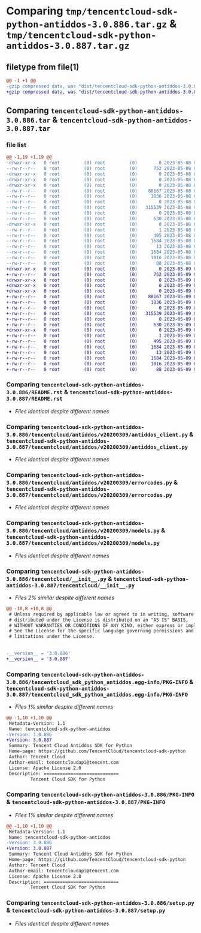 # Comparing `tmp/tencentcloud-sdk-python-antiddos-3.0.886.tar.gz` & `tmp/tencentcloud-sdk-python-antiddos-3.0.887.tar.gz`

## filetype from file(1)

```diff
@@ -1 +1 @@
-gzip compressed data, was "dist/tencentcloud-sdk-python-antiddos-3.0.886.tar", last modified: Mon May  8 02:43:35 2023, max compression
+gzip compressed data, was "dist/tencentcloud-sdk-python-antiddos-3.0.887.tar", last modified: Tue May  9 02:20:44 2023, max compression
```

## Comparing `tencentcloud-sdk-python-antiddos-3.0.886.tar` & `tencentcloud-sdk-python-antiddos-3.0.887.tar`

### file list

```diff
@@ -1,19 +1,19 @@
-drwxr-xr-x   0 root         (0) root         (0)        0 2023-05-08 02:43:35.000000 tencentcloud-sdk-python-antiddos-3.0.886/
--rw-r--r--   0 root         (0) root         (0)      752 2023-05-08 02:43:35.000000 tencentcloud-sdk-python-antiddos-3.0.886/README.rst
-drwxr-xr-x   0 root         (0) root         (0)        0 2023-05-08 02:43:35.000000 tencentcloud-sdk-python-antiddos-3.0.886/tencentcloud/
-drwxr-xr-x   0 root         (0) root         (0)        0 2023-05-08 02:43:35.000000 tencentcloud-sdk-python-antiddos-3.0.886/tencentcloud/antiddos/
-drwxr-xr-x   0 root         (0) root         (0)        0 2023-05-08 02:43:35.000000 tencentcloud-sdk-python-antiddos-3.0.886/tencentcloud/antiddos/v20200309/
--rw-r--r--   0 root         (0) root         (0)    88167 2023-05-08 02:43:35.000000 tencentcloud-sdk-python-antiddos-3.0.886/tencentcloud/antiddos/v20200309/antiddos_client.py
--rw-r--r--   0 root         (0) root         (0)     1836 2023-05-08 02:43:35.000000 tencentcloud-sdk-python-antiddos-3.0.886/tencentcloud/antiddos/v20200309/errorcodes.py
--rw-r--r--   0 root         (0) root         (0)        0 2023-05-08 02:43:35.000000 tencentcloud-sdk-python-antiddos-3.0.886/tencentcloud/antiddos/v20200309/__init__.py
--rw-r--r--   0 root         (0) root         (0)   315539 2023-05-08 02:43:35.000000 tencentcloud-sdk-python-antiddos-3.0.886/tencentcloud/antiddos/v20200309/models.py
--rw-r--r--   0 root         (0) root         (0)        0 2023-05-08 02:43:35.000000 tencentcloud-sdk-python-antiddos-3.0.886/tencentcloud/antiddos/__init__.py
--rw-r--r--   0 root         (0) root         (0)      630 2023-05-08 02:43:35.000000 tencentcloud-sdk-python-antiddos-3.0.886/tencentcloud/__init__.py
-drwxr-xr-x   0 root         (0) root         (0)        0 2023-05-08 02:43:35.000000 tencentcloud-sdk-python-antiddos-3.0.886/tencentcloud_sdk_python_antiddos.egg-info/
--rw-r--r--   0 root         (0) root         (0)        1 2023-05-08 02:43:35.000000 tencentcloud-sdk-python-antiddos-3.0.886/tencentcloud_sdk_python_antiddos.egg-info/dependency_links.txt
--rw-r--r--   0 root         (0) root         (0)      495 2023-05-08 02:43:35.000000 tencentcloud-sdk-python-antiddos-3.0.886/tencentcloud_sdk_python_antiddos.egg-info/SOURCES.txt
--rw-r--r--   0 root         (0) root         (0)     1684 2023-05-08 02:43:35.000000 tencentcloud-sdk-python-antiddos-3.0.886/tencentcloud_sdk_python_antiddos.egg-info/PKG-INFO
--rw-r--r--   0 root         (0) root         (0)       13 2023-05-08 02:43:35.000000 tencentcloud-sdk-python-antiddos-3.0.886/tencentcloud_sdk_python_antiddos.egg-info/top_level.txt
--rw-r--r--   0 root         (0) root         (0)     1684 2023-05-08 02:43:35.000000 tencentcloud-sdk-python-antiddos-3.0.886/PKG-INFO
--rw-r--r--   0 root         (0) root         (0)     1016 2023-05-08 02:43:35.000000 tencentcloud-sdk-python-antiddos-3.0.886/setup.py
--rw-r--r--   0 root         (0) root         (0)       88 2023-05-08 02:43:35.000000 tencentcloud-sdk-python-antiddos-3.0.886/setup.cfg
+drwxr-xr-x   0 root         (0) root         (0)        0 2023-05-09 02:20:44.000000 tencentcloud-sdk-python-antiddos-3.0.887/
+-rw-r--r--   0 root         (0) root         (0)      752 2023-05-09 02:20:44.000000 tencentcloud-sdk-python-antiddos-3.0.887/README.rst
+drwxr-xr-x   0 root         (0) root         (0)        0 2023-05-09 02:20:44.000000 tencentcloud-sdk-python-antiddos-3.0.887/tencentcloud/
+drwxr-xr-x   0 root         (0) root         (0)        0 2023-05-09 02:20:44.000000 tencentcloud-sdk-python-antiddos-3.0.887/tencentcloud/antiddos/
+drwxr-xr-x   0 root         (0) root         (0)        0 2023-05-09 02:20:44.000000 tencentcloud-sdk-python-antiddos-3.0.887/tencentcloud/antiddos/v20200309/
+-rw-r--r--   0 root         (0) root         (0)    88167 2023-05-09 02:20:44.000000 tencentcloud-sdk-python-antiddos-3.0.887/tencentcloud/antiddos/v20200309/antiddos_client.py
+-rw-r--r--   0 root         (0) root         (0)     1836 2023-05-09 02:20:44.000000 tencentcloud-sdk-python-antiddos-3.0.887/tencentcloud/antiddos/v20200309/errorcodes.py
+-rw-r--r--   0 root         (0) root         (0)        0 2023-05-09 02:20:44.000000 tencentcloud-sdk-python-antiddos-3.0.887/tencentcloud/antiddos/v20200309/__init__.py
+-rw-r--r--   0 root         (0) root         (0)   315539 2023-05-09 02:20:44.000000 tencentcloud-sdk-python-antiddos-3.0.887/tencentcloud/antiddos/v20200309/models.py
+-rw-r--r--   0 root         (0) root         (0)        0 2023-05-09 02:20:44.000000 tencentcloud-sdk-python-antiddos-3.0.887/tencentcloud/antiddos/__init__.py
+-rw-r--r--   0 root         (0) root         (0)      630 2023-05-09 02:20:44.000000 tencentcloud-sdk-python-antiddos-3.0.887/tencentcloud/__init__.py
+drwxr-xr-x   0 root         (0) root         (0)        0 2023-05-09 02:20:44.000000 tencentcloud-sdk-python-antiddos-3.0.887/tencentcloud_sdk_python_antiddos.egg-info/
+-rw-r--r--   0 root         (0) root         (0)        1 2023-05-09 02:20:44.000000 tencentcloud-sdk-python-antiddos-3.0.887/tencentcloud_sdk_python_antiddos.egg-info/dependency_links.txt
+-rw-r--r--   0 root         (0) root         (0)      495 2023-05-09 02:20:44.000000 tencentcloud-sdk-python-antiddos-3.0.887/tencentcloud_sdk_python_antiddos.egg-info/SOURCES.txt
+-rw-r--r--   0 root         (0) root         (0)     1684 2023-05-09 02:20:44.000000 tencentcloud-sdk-python-antiddos-3.0.887/tencentcloud_sdk_python_antiddos.egg-info/PKG-INFO
+-rw-r--r--   0 root         (0) root         (0)       13 2023-05-09 02:20:44.000000 tencentcloud-sdk-python-antiddos-3.0.887/tencentcloud_sdk_python_antiddos.egg-info/top_level.txt
+-rw-r--r--   0 root         (0) root         (0)     1684 2023-05-09 02:20:44.000000 tencentcloud-sdk-python-antiddos-3.0.887/PKG-INFO
+-rw-r--r--   0 root         (0) root         (0)     1016 2023-05-09 02:20:44.000000 tencentcloud-sdk-python-antiddos-3.0.887/setup.py
+-rw-r--r--   0 root         (0) root         (0)       88 2023-05-09 02:20:44.000000 tencentcloud-sdk-python-antiddos-3.0.887/setup.cfg
```

### Comparing `tencentcloud-sdk-python-antiddos-3.0.886/README.rst` & `tencentcloud-sdk-python-antiddos-3.0.887/README.rst`

 * *Files identical despite different names*

### Comparing `tencentcloud-sdk-python-antiddos-3.0.886/tencentcloud/antiddos/v20200309/antiddos_client.py` & `tencentcloud-sdk-python-antiddos-3.0.887/tencentcloud/antiddos/v20200309/antiddos_client.py`

 * *Files identical despite different names*

### Comparing `tencentcloud-sdk-python-antiddos-3.0.886/tencentcloud/antiddos/v20200309/errorcodes.py` & `tencentcloud-sdk-python-antiddos-3.0.887/tencentcloud/antiddos/v20200309/errorcodes.py`

 * *Files identical despite different names*

### Comparing `tencentcloud-sdk-python-antiddos-3.0.886/tencentcloud/antiddos/v20200309/models.py` & `tencentcloud-sdk-python-antiddos-3.0.887/tencentcloud/antiddos/v20200309/models.py`

 * *Files identical despite different names*

### Comparing `tencentcloud-sdk-python-antiddos-3.0.886/tencentcloud/__init__.py` & `tencentcloud-sdk-python-antiddos-3.0.887/tencentcloud/__init__.py`

 * *Files 2% similar despite different names*

```diff
@@ -10,8 +10,8 @@
 # Unless required by applicable law or agreed to in writing, software
 # distributed under the License is distributed on an "AS IS" BASIS,
 # WITHOUT WARRANTIES OR CONDITIONS OF ANY KIND, either express or implied.
 # See the License for the specific language governing permissions and
 # limitations under the License.
 
 
-__version__ = '3.0.886'
+__version__ = '3.0.887'
```

### Comparing `tencentcloud-sdk-python-antiddos-3.0.886/tencentcloud_sdk_python_antiddos.egg-info/PKG-INFO` & `tencentcloud-sdk-python-antiddos-3.0.887/tencentcloud_sdk_python_antiddos.egg-info/PKG-INFO`

 * *Files 1% similar despite different names*

```diff
@@ -1,10 +1,10 @@
 Metadata-Version: 1.1
 Name: tencentcloud-sdk-python-antiddos
-Version: 3.0.886
+Version: 3.0.887
 Summary: Tencent Cloud Antiddos SDK for Python
 Home-page: https://github.com/TencentCloud/tencentcloud-sdk-python
 Author: Tencent Cloud
 Author-email: tencentcloudapi@tencent.com
 License: Apache License 2.0
 Description: ============================
         Tencent Cloud SDK for Python
```

### Comparing `tencentcloud-sdk-python-antiddos-3.0.886/PKG-INFO` & `tencentcloud-sdk-python-antiddos-3.0.887/PKG-INFO`

 * *Files 1% similar despite different names*

```diff
@@ -1,10 +1,10 @@
 Metadata-Version: 1.1
 Name: tencentcloud-sdk-python-antiddos
-Version: 3.0.886
+Version: 3.0.887
 Summary: Tencent Cloud Antiddos SDK for Python
 Home-page: https://github.com/TencentCloud/tencentcloud-sdk-python
 Author: Tencent Cloud
 Author-email: tencentcloudapi@tencent.com
 License: Apache License 2.0
 Description: ============================
         Tencent Cloud SDK for Python
```

### Comparing `tencentcloud-sdk-python-antiddos-3.0.886/setup.py` & `tencentcloud-sdk-python-antiddos-3.0.887/setup.py`

 * *Files identical despite different names*

